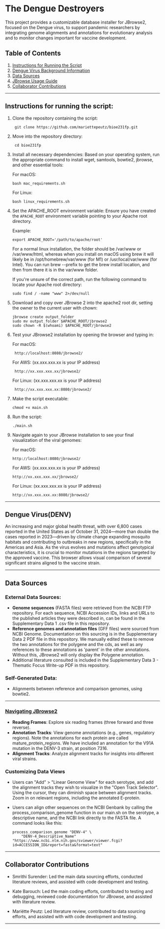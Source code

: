 # The Dengue Destroyers

This project provides a customizable database installer for JBrowse2, focused on the Dengue virus, to support pandemic researchers by integrating genome alignments and annotations for evolutionary analysis and to monitor changes important for vaccine development.

## **Table of Contents**
1. [Instructions for Running the Script](#instructions-for-running-the-script)
2. [Dengue Virus Background Information](#Dengue-Virus(DENV))
3. [Data Sources](#data-sources)
4. [JBrowse Usage Guide](#JBrowse-usage-guide)
5. [Collaborator Contributions](#collaborator-contributions)

---

## Instructions for running the script:

1. Clone the repository containing the script:
   
        git clone https://github.com/mariettepeutz/bioe231fp.git

2. Move into the repository directory:

        cd bioe231fp
   
4. Install all necessary dependencies:
   Based on your operating system, run the appropriate command to install wget, samtools, bowtie2, jbrowse, and other essential tools:

   For macOS:

       bash mac_requirements.sh
   For Linux:
   
       bash linux_requirements.sh

6. Set the APACHE_ROOT environment variable:
   Ensure you have created the `APACHE_ROOT` environment variable pointing to your Apache root directory.

      Example:
   
       export APACHE_ROOT='/path/to/apache/root'

   For a normal linux installation, the folder should be /var/www or /var/www/html, whereas when you install on macOS using brew it will likely be in /opt/homebrew/var/www (for M1) or /usr/local/var/www (for Intel). You can run brew --prefix to get the brew install location, and then from there it is in the var/www folder.

   If you're unsure of the correct path, run the following command to locate your Apache root directory:
   
       sudo find / -name "www" 2>/dev/null

7. Download and copy over JBrowse 2 into the apache2 root dir, setting the owner to the current user with chown:

       jbrowse create output_folder
       sudo mv output_folder $APACHE_ROOT/jbrowse2
       sudo chown -R $(whoami) $APACHE_ROOT/jbrowse2

8. Test your JBrowse2 installation by opening the browser and typing in:

      For macOS:
      
        http://localhost:8080/jbrowse2/
   
      For AWS: (xx.xxx.xxx.xx is your IP address)
      
        http://xx.xxx.xxx.xx/jbrowse2/
   
      For Linux: (xx.xxx.xxx.xx is your IP address)
      
        http://xx.xxx.xxx.xx:8080/jbrowse2/

10. Make the script executable:

        chmod +x main.sh

11. Run the script:

        ./main.sh

12. Navigate again to your JBrowse installation to see your final visualization of the viral genomes:

      For macOS:
      
        http://localhost:8080/jbrowse2/
   
      For AWS: (xx.xxx.xxx.xx is your IP address)
      
        http://xx.xxx.xxx.xx/jbrowse2/
   
      For Linux: (xx.xxx.xxx.xx is your IP address)
      
        http://xx.xxx.xxx.xx:8080/jbrowse2/

---

## Dengue Virus(DENV)

An increasing and major global health threat, with over 6,800 cases reported in the United States as of October 31, 2024—more than double the cases reported in 2023—driven by climate change expanding mosquito habitats and contributing to outbreaks in new regions, specifically in the Americas and Asia. As the virus evolves and mutations affect genotypical characteristics, it is crucial to monitor mutations in the regions targeted by the approved vaccine. This browser allows visual comparison of several significant strains aligned to the vaccine strain.

---


## Data Sources

### **External Data Sources**:
- **Genome sequences** (FASTA files) were retrieved from the NCBI FTP repository. For each sequence, NCBI Accession IDs, links and URLs to the published articles they were described in, can be found in the Supplementary Data 1 .csv file in this repository.
- **Reference genomes and annotation files** (GFF files) were sourced from NCBI Genome. Documentation on this sourcing is in the Supplementary Data 2 PDF file in this repository. We manually edited these to remove the two annotations for the polygene and the cds, as well as any references to these annotations as 'parent' in the other annotations. Without this, JBrowse2 will only display the Polygene annotation. 
- Additional literature consulted is included in the Supplementary Data 3 - Thematic Focus Write-up PDF in this repository. 

### **Self-Generated Data**:
- Alignments between reference and comparison genomes, using bowtie2.

---


### [**Navigating JBrowse2**](https://jbrowse.org/jb2/docs/user_guides/basic_usage/)
- **Reading Frames**: Explore six reading frames (three forward and three reverse).
- **Annotation Tracks**: View genome annotations (e.g., genes, regulatory regions). Note the annotations for each protein are called mature_protein_regions. We have included an annotation for the V91A mutation in the DENV-3 strain, at position 7316.
- **Alignment Tracks**: Analyze alignment tracks for insights into different viral strains.

### **Customizing Data Views**
- Users can "Add" > "Linear Genome View" for each serotype, and add the alignment tracks they wish to visualize in the "Open Track Selector". Using the cursor, they can diminish space between alignment tracks. Zoom in on relevant regions, including the annotated E-protein.
- Users can align other sequences on the NCBI Genbank by calling the process_comparison_genome function in our main.sh on the serotype, a descriptive name, and the NCBI link directly to the FASTA file. 
A command looks like this: 

      process_comparison_genome "DENV-4" \
          "DENV-4_Descriptive_Name" "https://www.ncbi.nlm.nih.gov/sviewer/viewer.fcgi?id=ACCESSION_ID&report=fasta&format=text" 

---

## Collaborator Contributions
- Smrithi Surender: Led the main data sourcing efforts, conducted literature reviews, and assisted with code development and testing.

- Kate Barouch: Led the main coding efforts, contributed to  testing and debugging, reviewed code documentation for JBrowse, and assisted with literature review.
  
- Mariëtte Peutz: Led literature review, contributed to data sourcing efforts, and assisted with with code development and testing.

---
